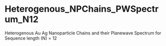 # Heterogenous_NPChains_PWSpectrum_N12
Heterogenous Au Ag Nanoparticle Chains and their Planewave Spectrum for Sequence length (N) = 12
